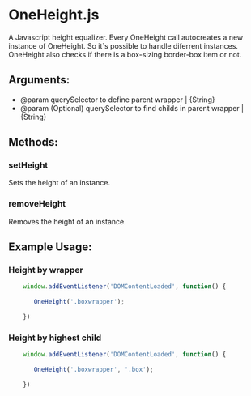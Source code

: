 OneHeight.js
============

A Javascript height equalizer. Every OneHeight call autocreates a new instance of OneHeight. So it`s possible to handle diferrent instances. OneHeight also checks if there is a box-sizing border-box item or not.

## Arguments:

* @param querySelector to define parent wrapper | {String}
* @param (Optional) querySelector to find childs in parent wrapper | {String}

## Methods:

### setHeight
Sets the height of an instance.

### removeHeight
Removes the height of an instance.

## Example Usage:

### Height by wrapper

```javascript
	window.addEventListener('DOMContentLoaded', function() {
            
       OneHeight('.boxwrapper');
            
    })
```

### Height by highest child

```javascript
	window.addEventListener('DOMContentLoaded', function() {
            
       OneHeight('.boxwrapper', '.box');
            
    })
```